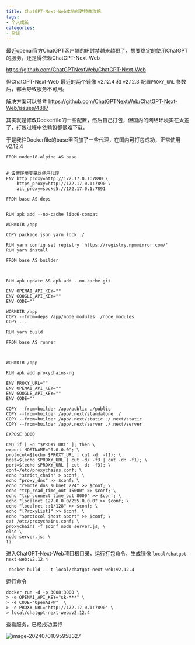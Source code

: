 ```yaml
---
title: ChatGPT-Next-Web本地创建镜像攻略
tags:
- 个人成长
categories:
- 杂谈
---
```




最近openai官方ChatGPT客户端的IP封禁越来越狠了，想要稳定的使用ChatGPT的服务，还是得依赖ChatGPT-Next-Web



https://github.com/ChatGPTNextWeb/ChatGPT-Next-Web



但ChatGPT-Next-Web 最近的两个镜像 v2.12.4 和 v2.12.3 配置`PROXY_URL` 参数后，都会导致服务不可用。

解决方案可以参考 https://github.com/ChatGPTNextWeb/ChatGPT-Next-Web/issues/4887

其实就是修改Dockerfile的一些配置，然后自己打包，但国内的网络环境实在太差了，打包过程中依赖包都很难下载。

于是我往Dockerfile的base里面加了一些代理，在国内可打包成功，正常使用 v2.12.4



```
FROM node:18-alpine AS base


# 设置环境变量以使用代理
ENV http_proxy=http://172.17.0.1:7890 \
    https_proxy=http://172.17.0.1:7890 \
    all_proxy=socks5://172.17.0.1:7891

FROM base AS deps


RUN apk add --no-cache libc6-compat

WORKDIR /app

COPY package.json yarn.lock ./

RUN yarn config set registry 'https://registry.npmmirror.com/'
RUN yarn install

FROM base AS builder



RUN apk update && apk add --no-cache git

ENV OPENAI_API_KEY=""
ENV GOOGLE_API_KEY=""
ENV CODE=""

WORKDIR /app
COPY --from=deps /app/node_modules ./node_modules
COPY . .

RUN yarn build

FROM base AS runner



WORKDIR /app

RUN apk add proxychains-ng

ENV PROXY_URL=""
ENV OPENAI_API_KEY=""
ENV GOOGLE_API_KEY=""
ENV CODE=""

COPY --from=builder /app/public ./public
COPY --from=builder /app/.next/standalone ./
COPY --from=builder /app/.next/static ./.next/static
COPY --from=builder /app/.next/server ./.next/server

EXPOSE 3000

CMD if [ -n "$PROXY_URL" ]; then \
export HOSTNAME="0.0.0.0"; \
protocol=$(echo $PROXY_URL | cut -d: -f1); \
host=$(echo $PROXY_URL | cut -d/ -f3 | cut -d: -f1); \
port=$(echo $PROXY_URL | cut -d: -f3); \
conf=/etc/proxychains.conf; \
echo "strict_chain" > $conf; \
echo "proxy_dns" >> $conf; \
echo "remote_dns_subnet 224" >> $conf; \
echo "tcp_read_time_out 15000" >> $conf; \
echo "tcp_connect_time_out 8000" >> $conf; \
echo "localnet 127.0.0.0/255.0.0.0" >> $conf; \
echo "localnet ::1/128" >> $conf; \
echo "[ProxyList]" >> $conf; \
echo "$protocol $host $port" >> $conf; \
cat /etc/proxychains.conf; \
proxychains -f $conf node server.js; \
else \
node server.js; \
fi

```



进入ChatGPT-Next-Web项目根目录，运行打包命令，生成镜像 `local/chatgpt-next-web:v2.12.4`



```
 docker build . -t local/chatgpt-next-web:v2.12.4
```



运行命令


```
docker run -d -p 3008:3000 \
> -e OPENAI_API_KEY="sk-***" \
> -e CODE="OpenAIPW"  \
> -e PROXY_URL="http://172.17.0.1:7890" \
> local/chatgpt-next-web:v2.12.4
```



查看服务，已经成功运行



![image-20240701095958327](https://cdn.fangyuanxiaozhan.com/assets/1719799199066eyMr6SR3.png)

